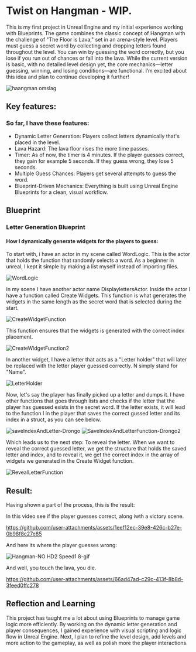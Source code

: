 # Twist on Hangman - WIP.

This is my first project in Unreal Engine and my initial experience working with Blueprints. The game combines the classic concept of Hangman with the challenge of "The Floor is Lava," set in an arena-style level. Players must guess a secret word by collecting and dropping letters found throughout the level. You can win by guessing the word correctly, but you lose if you run out of chances or fall into the lava.
While the current version is basic, with no detailed level design yet, the core mechanics—letter guessing, winning, and losing conditions—are functional. I’m excited about this idea and plan to continue developing it further!

![haangman omslag](https://github.com/user-attachments/assets/8e23d2e1-b8b2-4a09-8900-47074d6a5ebc)

## Key features:

### So far, I have these features: 

* Dynamic Letter Generation: Players collect letters dynamically that's placed in the level.
* Lava Hazard: The lava floor rises the more time passes.
* Timer: As of now, the timer is 4 minutes. If the player guesses correct, they gain for example 5 seconds. If they guess wrong, they lose 5 seconds.
* Multiple Guess Chances: Players get several attempts to guess the word.
* Blueprint-Driven Mechanics: Everything is built using Unreal Engine Blueprints for a clean, visual workflow.

## Blueprint

### Letter Generation Blueprint

#### How I dynamically generate widgets for the players to guess:

To start with, i have an actor in my scene called WordLogic. This is the actor that holds the function that randomly selects a word. As a beginner in unreal, I kept it simple by making a list myself instead of importing files.

![WordLogic](https://github.com/user-attachments/assets/efe40b26-67da-4cab-b50f-99b3b2838f6c)

In my scene I have another actor name DisplaylettersActor. Inside the actor I have a function called Create Widgets. This function is what generates the widgets in the same length as the secret word that is selected during the start. 

![CreateWidgetFunction](https://github.com/user-attachments/assets/8d45d2fa-1a10-4fcc-a657-6772aa485029)

This function ensures that the widgets is generated with the correct index placement.

![CreateWidgetFunction2](https://github.com/user-attachments/assets/bd1ba6dc-cd39-45be-9644-474dc1787c18)

In another widget, I have a letter that acts as a "Letter holder" that will later be replaced with the letter player guessed correctly. N simply stand for "Name".

![LetterHolder](https://github.com/user-attachments/assets/2b32ff93-8a53-469e-9b1a-a877e10592d7)

Now, let's say the player has finally picked up a letter and dumps it. I have other functions that goes through lists and checks if the letter that the player has guessed exists in the secret word. If the letter exists, it will lead to the function I in the player that saves the correct gussed letter and its index in a struct, as you can see below.

![saveIndexAndLetter-Drongo](https://github.com/user-attachments/assets/df6adcd8-feae-4541-92f2-37e464384160) ![SaveIndexAndLetterFunction-Drongo2](https://github.com/user-attachments/assets/37f46384-99e6-4e6f-9f14-53857295a182)

Which leads us to the next step: To reveal the letter. When we want to reveal the correct guessed letter, we get the structure that holds the saved letter and index, and to reveal it, we get the correct index in the array of widgets we generated in the Create Widget function.

![RevealLetterFunction](https://github.com/user-attachments/assets/70721cb0-806e-4cfa-a147-4c1cfe04fe86)

## Result:
Having shown a part of the process, this is the result:

In this video see if the player guesses correct, along iwth a victory scene.

https://github.com/user-attachments/assets/1eef12ec-39e8-426c-b27e-0b98f8c27e85

And here its where the player guesses wrong:

![Hangman-NO HD2 Speed1 8-gif](https://github.com/user-attachments/assets/2a0ca817-e7f8-4aba-9ee6-68758f1a2bcd)

And well, you touch the lava, you die.

https://github.com/user-attachments/assets/66ad47ad-c29c-413f-8b8d-3feed0ffc278

##  Reflection and Learning

This project has taught me a lot about using Blueprints to manage game logic more efficiently. By working on the dynamic letter generation and player consequences, I gained experience with visual scripting and logic flow in Unreal Engine. Next, I plan to refine the level design, add levels and more action to the gameplay, as well as polish more the player interactions.
